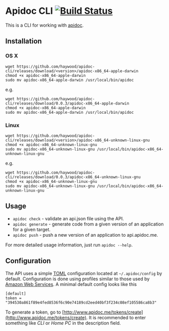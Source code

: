# Apidoc CLI [![Build Status](https://travis-ci.org/haywood/apidoc-cli.svg)](https://travis-ci.org/haywood/apidoc-cli)

This is a CLI for working with [apidoc](api.apidoc.me).

## Installation

### OS X

    wget https://github.com/haywood/apidoc-cli/releases/download/<version>/apidoc-x86_64-apple-darwin
    chmod +x apidoc-x86_64-apple-darwin
    sudo mv apidoc-x86_64-apple-darwin /usr/local/bin/apidoc

e.g.

    wget https://github.com/haywood/apidoc-cli/releases/download/0.0.3/apidoc-x86_64-apple-darwin
    chmod +x apidoc-x86_64-apple-darwin
    sudo mv apidoc-x86_64-apple-darwin /usr/local/bin/apidoc

### Linux

    wget https://github.com/haywood/apidoc-cli/releases/download/<version>/apidoc-x86_64-unknown-linux-gnu
    chmod +x apidoc-x86_64-unknown-linux-gnu
    sudo mv apidoc-x86_64-unknown-linux-gnu /usr/local/bin/apidoc-x86_64-unknown-linux-gnu

e.g.

    wget https://github.com/haywood/apidoc-cli/releases/download/0.0.3/apidoc-x86_64-unknown-linux-gnu
    chmod +x apidoc-x86_64-unknown-linux-gnu
    sudo mv apidoc-x86_64-unknown-linux-gnu /usr/local/bin/apidoc-x86_64-unknown-linux-gnu

## Usage

- `apidoc check` - validate an api.json file using the API.
- `apidoc generate` - generate code from a given version of an application for a given target.
- `apidoc push` - push a new version of an application to api.apidoc.me.

For more detailed usage information, just run `apidoc --help`.

## Configuration

The API uses a simple [TOML](https://github.com/toml-lang/toml)
configuration located at `~/.apidoc/config` by default.
Configuration is done using profiles similar to those used by
[Amazon Web Services](http://docs.aws.amazon.com/cli/latest/userguide/cli-chap-getting-started.html#cli-multiple-profiles).
A minimal default config looks like this

    [default]
    token = "394530a861f89e4fed8536f6c90e74189cd2eed40bf3f234c08ef105586ca8b3"

To generate a token, go to [http://www.apidoc.me/tokens/create](http://www.apidoc.me/tokens/create).
It is recommended to enter something like *CLI* or *Home PC* in the description field.
